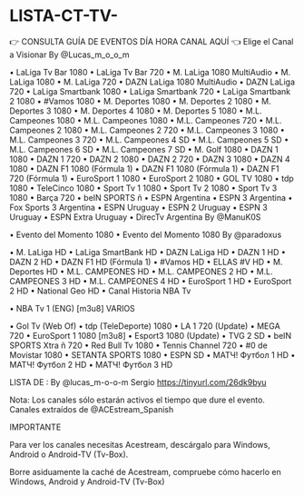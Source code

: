 # LISTA-CT-TV-





👉 CONSULTA GUÍA DE EVENTOS DÍA HORA CANAL AQUÍ 👈 
Elige el Canal a Visionar
By @Lucas_m_o_o_m

• LaLiga Tv Bar 1080
• LaLiga Tv Bar 720
• M. LaLiga 1080 MultiAudio
• M. LaLiga 1080
• M. LaLiga 720
• DAZN LaLiga 1080 MultiAudio
• DAZN LaLiga 720
• LaLiga Smartbank 1080
• LaLiga Smartbank 720
• LaLiga Smartbank 2 1080
• #Vamos 1080
• M. Deportes 1080
• M. Deportes 2 1080
• M. Deportes 3 1080
• M. Deportes 4 1080
• M. Deportes 5 1080
• M.L. Campeones 1080
• M.L. Campeones 1080
• M.L. Campeones 720
• M.L. Campeones 2 1080
• M.L. Campeones 2 720
• M.L. Campeones 3 1080
• M.L. Campeones 3 720
• M.L. Campeones 4 SD
• M.L. Campeones 5 SD
• M.L. Campeones 6 SD
• M.L. Campeones 7 SD
• M. Golf 1080
• DAZN 1 1080
• DAZN 1 720
• DAZN 2 1080
• DAZN 2 720
• DAZN 3 1080
• DAZN 4 1080
• DAZN F1 1080 (Fórmula 1)
• DAZN F1 1080 (Fórmula 1)
• DAZN F1 720 (Fórmula 1)
• EuroSport 1 1080
• EuroSport 2 1080
• GOL TV 1080
• tdp 1080
• TeleCinco 1080
• Sport Tv 1 1080
• Sport Tv 2 1080
• Sport Tv 3 1080
• Barça 720
• beIN SPORTS ñ
• ESPN Argentina
• ESPN 3 Argentina
• Fox Sports 3 Argentina
• ESPN Uruguay
• ESPN 2 Uruguay
• ESPN 3 Uruguay
• ESPN Extra Uruguay
• DirecTv Argentina
By @ManuK0S

• Evento del Momento 1080
• Evento del Momento 1080
By @paradoxus

• M. LaLiga HD
• LaLiga SmartBank HD
• DAZN LaLiga HD
• DAZN 1 HD
• DAZN 2 HD
• DAZN F1 HD (Fórmula 1)
• #Vamos HD
• ELLAS #V HD
• M. Deportes HD
• M.L. CAMPEONES HD
• M.L. CAMPEONES 2 HD
• M.L. CAMPEONES 3 HD
• M.L. CAMPEONES 4 HD
• EuroSport 1 HD
• EuroSport 2 HD
• National Geo HD
• Canal Historia
NBA Tv

• NBA Tv 1 (ENG) [m3u8]
VARIOS

• Gol Tv (Web Of)
• tdp (TeleDeporte) 1080
• LA 1  720 (Update)
• MEGA 720
• EuroSport 1 1080 [m3u8]
• Esport3 1080 (Update)
• TVG 2 SD
• beIN SPORTS Xtra ñ 720
• Red Bull Tv 1080
• Tennis Channel 720
• #0 de Movistar 1080
• SETANTA SPORTS 1080
• ESPN SD
• МАТЧ! Футбол 1 HD
• МАТЧ! Футбол 2 HD
• МАТЧ! Футбол 3 HD


LISTA DE : By @lucas_m-o-o-m Sergio 
https://tinyurl.com/26dk9byu


Nota: Los canales sólo estarán activos el tiempo que dure el evento.  
Canales extraídos de @ACEstream_Spanish

IMPORTANTE

Para ver los canales necesitas Acestream, descárgalo para Windows, Android o Android-TV (Tv-Box).

Borre asiduamente la caché de Acestream, compruebe cómo hacerlo en Windows, Android y Android-TV (Tv-Box)


